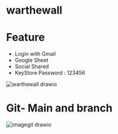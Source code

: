 # warthewall
# Feature
- Login with Gmail
- Google Sheet
- Social Shared
- KeyStore Password : 123456

![warthewall drawio](https://github.com/user-attachments/assets/dd9f3c6c-1cd7-4339-b633-08e0661421ad)




# Git- Main and branch
![imagegit drawio](https://github.com/user-attachments/assets/5a0211dd-61bd-4b1c-ac7e-878a40534cff)
